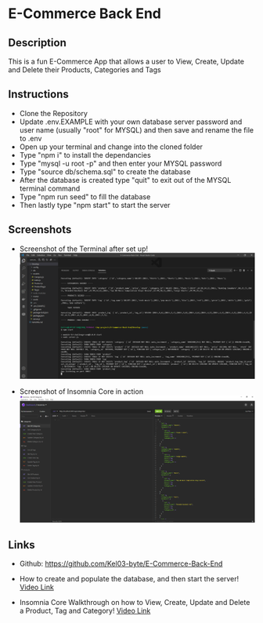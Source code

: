 # E-Commerce Back End

## Description
This is a fun E-Commerce App that allows a user to View, Create, Update and Delete their Products, Categories and Tags

## Instructions

* Clone the Repository
* Update .env.EXAMPLE with your own database server password and user name (usually "root" for MYSQL) and then save and rename the file to .env
* Open up your terminal and change into the cloned folder
* Type "npm i" to install the dependancies
* Type "mysql -u root -p" and then enter your MYSQL password
* Type "source db/schema.sql" to create the database
* After the database is created type "quit" to exit out of the MYSQL terminal command
* Type "npm run seed" to fill the database
* Then lastly type "npm start" to start the server

## Screenshots

* Screenshot of the Terminal after set up! 
![image](./assets/screenshot1.png)

* Screenshot of Insomnia Core in action
![image](./assets/screenshot2.png)

## Links

* Github: https://github.com/Kel03-byte/E-Commerce-Back-End


* How to create and populate the database, and then start the server!
[Video Link](https://drive.google.com/file/d/11ILlenr6gVwzAHm5AQN_j4nIOG6MSdt_/view?usp=sharing)

* Insomnia Core Walkthrough on how to View, Create, Update and Delete a Product, Tag and Category!
[Video Link](https://drive.google.com/file/d/1XPcIPeH5icZPvAZzIHhkQTBEQX30D7o7/view?usp=sharing)
